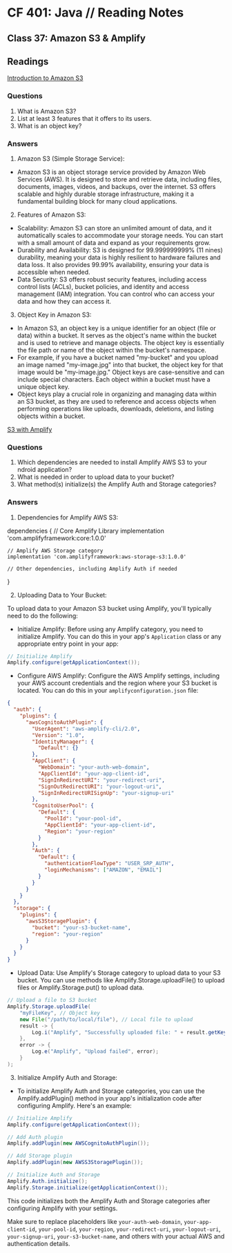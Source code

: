 # CF 401: Java // Reading Notes

## Class 37: Amazon S3 & Amplify

## Readings

[Introduction to Amazon S3](https://docs.aws.amazon.com/AmazonS3/latest/dev/Introduction.html)

### Questions

1. What is Amazon S3?
2. List at least 3 features that it offers to its users.
3. What is an object key?

### Answers

1. Amazon S3 (Simple Storage Service):
* Amazon S3 is an object storage service provided by Amazon Web Services (AWS). It is designed to store and retrieve data, including files, documents, images, videos, and backups, over the internet. S3 offers scalable and highly durable storage infrastructure, making it a fundamental building block for many cloud applications.
2. Features of Amazon S3:
* Scalability: Amazon S3 can store an unlimited amount of data, and it automatically scales to accommodate your storage needs. You can start with a small amount of data and expand as your requirements grow.
* Durability and Availability: S3 is designed for 99.999999999% (11 nines) durability, meaning your data is highly resilient to hardware failures and data loss. It also provides 99.99% availability, ensuring your data is accessible when needed.
* Data Security: S3 offers robust security features, including access control lists (ACLs), bucket policies, and identity and access management (IAM) integration. You can control who can access your data and how they can access it.
3. Object Key in Amazon S3:
* In Amazon S3, an object key is a unique identifier for an object (file or data) within a bucket. It serves as the object's name within the bucket and is used to retrieve and manage objects. The object key is essentially the file path or name of the object within the bucket's namespace.
* For example, if you have a bucket named "my-bucket" and you upload an image named "my-image.jpg" into that bucket, the object key for that image would be "my-image.jpg." Object keys are case-sensitive and can include special characters. Each object within a bucket must have a unique object key.
* Object keys play a crucial role in organizing and managing data within an S3 bucket, as they are used to reference and access objects when performing operations like uploads, downloads, deletions, and listing objects within a bucket.

[S3 with Amplify](https://docs.amplify.aws/lib/storage/getting-started/q/platform/android/)

### Questions

1. Which dependencies are needed to install Amplify AWS S3 to your ndroid application?
2. What is needed in order to upload data to your bucket?
3. What method(s) initialize(s) the Amplify Auth and Storage categories?

### Answers

1. Dependencies for Amplify AWS S3:

dependencies {
    // Core Amplify Library
    implementation 'com.amplifyframework:core:1.0.0'

    // Amplify AWS Storage category
    implementation 'com.amplifyframework:aws-storage-s3:1.0.0'
    
    // Other dependencies, including Amplify Auth if needed
}

2. Uploading Data to Your Bucket:

To upload data to your Amazon S3 bucket using Amplify, you'll typically need to do the following:

* Initialize Amplify: Before using any Amplify category, you need to initialize Amplify. You can do this in your app's `Application` class or any appropriate entry point in your app:

```java 
// Initialize Amplify
Amplify.configure(getApplicationContext());
```

* Configure AWS Amplify: Configure the AWS Amplify settings, including your AWS account credentials and the region where your S3 bucket is located. You can do this in your `amplifyconfiguration.json` file:

```json
{
  "auth": {
    "plugins": {
      "awsCognitoAuthPlugin": {
        "UserAgent": "aws-amplify-cli/2.0",
        "Version": "1.0",
        "IdentityManager": {
          "Default": {}
        },
        "AppClient": {
          "WebDomain": "your-auth-web-domain",
          "AppClientId": "your-app-client-id",
          "SignInRedirectURI": "your-redirect-uri",
          "SignOutRedirectURI": "your-logout-uri",
          "SignInRedirectURISignUp": "your-signup-uri"
        },
        "CognitoUserPool": {
          "Default": {
            "PoolId": "your-pool-id",
            "AppClientId": "your-app-client-id",
            "Region": "your-region"
          }
        },
        "Auth": {
          "Default": {
            "authenticationFlowType": "USER_SRP_AUTH",
            "loginMechanisms": ["AMAZON", "EMAIL"]
          }
        }
      }
    }
  },
  "storage": {
    "plugins": {
      "awsS3StoragePlugin": {
        "bucket": "your-s3-bucket-name",
        "region": "your-region"
      }
    }
  }
}
```

* Upload Data: Use Amplify's Storage category to upload data to your S3 bucket. You can use methods like Amplify.Storage.uploadFile() to upload files or Amplify.Storage.put() to upload data.

```java
// Upload a file to S3 bucket
Amplify.Storage.uploadFile(
    "myFileKey", // Object key
    new File("/path/to/local/file"), // Local file to upload
    result -> {
        Log.i("Amplify", "Successfully uploaded file: " + result.getKey());
    },
    error -> {
        Log.e("Amplify", "Upload failed", error);
    }
);
```

3. Initialize Amplify Auth and Storage:

* To initialize Amplify Auth and Storage categories, you can use the Amplify.addPlugin() method in your app's initialization code after configuring Amplify. Here's an example:

```java
// Initialize Amplify
Amplify.configure(getApplicationContext());

// Add Auth plugin
Amplify.addPlugin(new AWSCognitoAuthPlugin());

// Add Storage plugin
Amplify.addPlugin(new AWSS3StoragePlugin());

// Initialize Auth and Storage
Amplify.Auth.initialize();
Amplify.Storage.initialize(getApplicationContext());
```

This code initializes both the Amplify Auth and Storage categories after configuring Amplify with your settings.

Make sure to replace placeholders like `your-auth-web-domain`, `your-app-client-id`, `your-pool-id`, `your-region`, `your-redirect-uri`, `your-logout-uri`, `your-signup-uri`, `your-s3-bucket-name`, and others with your actual AWS and authentication details.
